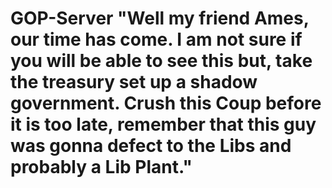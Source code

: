 # GOP-Server "Well my friend Ames, our time has come. I am not sure if you will be able to see this but, take the treasury set up a shadow government. Crush this Coup before it is too late, remember that this guy was gonna defect to the Libs and probably a Lib Plant."
